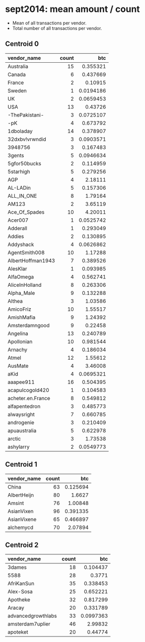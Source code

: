 # sept2014: mean amount / count

* Mean of all transactions per vendor.
* Total number of all transactions per vendor.

## Centroid 0

| vendor_name       |   count |       btc |
|:------------------|--------:|----------:|
| Australia         |      15 | 0.355321  |
| Canada            |       6 | 0.437669  |
| France            |       2 | 0.10915   |
| Sweden            |       1 | 0.0194186 |
| UK                |       2 | 0.0659453 |
| USA               |      13 | 0.43726   |
| -ThePakistani-    |       3 | 0.0725107 |
| -pK               |       4 | 0.673792  |
| 1dboladay         |      14 | 0.378907  |
| 32dxbv!vrwndid    |       3 | 0.0903571 |
| 3948756           |       3 | 0.167483  |
| 3gents            |       5 | 0.0946634 |
| 5gfor50bucks      |       2 | 0.114959  |
| 5starhigh         |       5 | 0.279256  |
| AGP               |       4 | 2.18111   |
| AL-LADin          |       5 | 0.157306  |
| ALL_IN_ONE        |       8 | 1.79164   |
| AM123             |       2 | 3.65119   |
| Ace_Of_Spades     |      10 | 4.20011   |
| Acer007           |       1 | 0.0525742 |
| Adderall          |       1 | 0.293049  |
| Addies            |       2 | 0.130895  |
| Addyshack         |       4 | 0.0626862 |
| AgentSmith008     |      10 | 1.17288   |
| AlbertHoffman1943 |       7 | 0.389526  |
| AlesKlar          |       1 | 0.093985  |
| AlfaOmega         |       4 | 0.562741  |
| AliceInHolland    |       8 | 0.263306  |
| Alpha_Male        |       9 | 0.132288  |
| Althea            |       3 | 1.03586   |
| AmicoFriz         |      10 | 1.55517   |
| AmishMafia        |       9 | 1.24392   |
| Amsterdamngood    |       9 | 0.22458   |
| Angelina          |      13 | 0.240789  |
| Apollonian        |      10 | 0.981544  |
| Arnachy           |       4 | 0.186034  |
| Atmel             |      12 | 1.55612   |
| AusMate           |       4 | 3.46008   |
| aKid              |       4 | 0.0695321 |
| aaapee911         |      16 | 0.504395  |
| acapulcogold420   |       1 | 0.104583  |
| acheter.en.France |       8 | 0.549812  |
| alfapentedron     |       3 | 0.485773  |
| alwaysright       |       7 | 0.660785  |
| androgenie        |       3 | 0.210409  |
| apuaustralia      |       5 | 0.622978  |
| arctic            |       3 | 1.73538   |
| ashylarry         |       2 | 0.0549773 |

## Centroid 1

| vendor_name   |   count |      btc |
|:--------------|--------:|---------:|
| China         |      63 | 0.125694 |
| AlbertHeijn   |      80 | 1.6627   |
| Amsint        |      76 | 1.00848  |
| AsianVixen    |      96 | 0.391335 |
| AsianVixene   |      65 | 0.466897 |
| alchemycd     |      70 | 2.07894  |

## Centroid 2

| vendor_name        |   count |       btc |
|:-------------------|--------:|----------:|
| 3dames             |      18 | 0.104437  |
| 5588               |      28 | 0.3771    |
| AfriKanSun         |      35 | 0.338453  |
| Alex-Sosa          |      25 | 0.652221  |
| Apotheke           |      32 | 0.817299  |
| Aracay             |      20 | 0.331789  |
| advancedgrowthlabs |      33 | 0.0997363 |
| amsterdam7uplier   |      46 | 2.99832   |
| apoteket           |      20 | 0.44774   |

